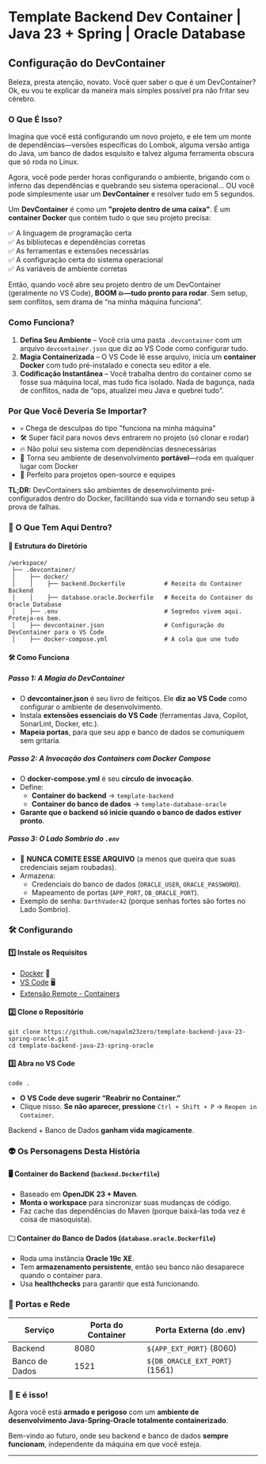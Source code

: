 # Template Backend Dev Container | Java 23 + Spring | Oracle Database

## Configuração do DevContainer

Beleza, presta atenção, novato. Você quer saber o que é um DevContainer? Ok, eu vou te explicar da maneira mais simples possível pra não fritar seu cérebro.

### **O Que É Isso?**

Imagina que você está configurando um novo projeto, e ele tem um monte de dependências—versões específicas do Lombok, alguma versão antiga do Java, um banco de dados esquisito e talvez alguma ferramenta obscura que só roda no Linux.  

Agora, você pode perder horas configurando o ambiente, brigando com o inferno das dependências e quebrando seu sistema operacional... OU você pode simplesmente usar um **DevContainer** e resolver tudo em 5 segundos.  

Um **DevContainer** é como um **"projeto dentro de uma caixa"**. É um **container Docker** que contém tudo o que seu projeto precisa:  

✅ A linguagem de programação certa  
✅ As bibliotecas e dependências corretas  
✅ As ferramentas e extensões necessárias  
✅ A configuração certa do sistema operacional  
✅ As variáveis de ambiente corretas  

Então, quando você abre seu projeto dentro de um DevContainer (geralmente no VS Code), **BOOM 💥—tudo pronto para rodar**. Sem setup, sem conflitos, sem drama de “na minha máquina funciona”.  

### Como Funciona?  

1. **Defina Seu Ambiente** – Você cria uma pasta `.devcontainer` com um arquivo `devcontainer.json` que diz ao VS Code como configurar tudo.  
2. **Magia Containerizada** – O VS Code lê esse arquivo, inicia um **container Docker** com tudo pré-instalado e conecta seu editor a ele.  
3. **Codificação Instantânea** – Você trabalha dentro do container como se fosse sua máquina local, mas tudo fica isolado. Nada de bagunça, nada de conflitos, nada de “ops, atualizei meu Java e quebrei tudo”.  

### Por Que Você Deveria Se Importar?

- 💀 Chega de desculpas do tipo "funciona na minha máquina"  
- 🛠 Super fácil para novos devs entrarem no projeto (só clonar e rodar)  
- 🔥 Não polui seu sistema com dependências desnecessárias  
- 🚀 Torna seu ambiente de desenvolvimento **portável**—roda em qualquer lugar com Docker  
- 🎯 Perfeito para projetos open-source e equipes  

**TL;DR:** DevContainers são ambientes de desenvolvimento pré-configurados dentro do Docker, facilitando sua vida e tornando seu setup à prova de falhas.  

### **💮 O Que Tem Aqui Dentro?**
#### 📁 **Estrutura do Diretório**
```
/workspace/
 ├── .devcontainer/
 │    ├── docker/
 │    │    ├── backend.Dockerfile           # Receita do Container Backend
 │    │    ├── database.oracle.Dockerfile   # Receita do Container do Oracle Database
 │    ├── .env                              # Segredos vivem aqui. Proteja-os bem.
 │    ├── devcontainer.json                 # Configuração do DevContainer para o VS Code
 │    ├── docker-compose.yml                # A cola que une tudo
```

#### **🛠️ Como Funciona**
##### **Passo 1: A Magia do DevContainer**
- O **devcontainer.json** é seu livro de feitiços. Ele **diz ao VS Code** como configurar o ambiente de desenvolvimento.
- Instala **extensões essenciais do VS Code** (ferramentas Java, Copilot, SonarLint, Docker, etc.).
- **Mapeia portas**, para que seu app e banco de dados se comuniquem sem gritaria.

##### **Passo 2: A Invocação dos Containers com Docker Compose**
- O **docker-compose.yml** é seu **círculo de invocação**.
- Define:
  - **Container do backend** → `template-backend`
  - **Container do banco de dados** → `template-database-oracle`
- **Garante que o backend só inicie quando o banco de dados estiver pronto**.

##### **Passo 3: O Lado Sombrio do `.env`**
- 🚡 **NUNCA COMITE ESSE ARQUIVO** (a menos que queira que suas credenciais sejam roubadas).
- Armazena:
  - Credenciais do banco de dados (`ORACLE_USER`, `ORACLE_PASSWORD`).
  - Mapeamento de portas (`APP_PORT`, `DB_ORACLE_PORT`).
- Exemplo de senha: `DarthVader42` (porque senhas fortes são fortes no Lado Sombrio).

### **🛠️ Configurando**
#### **1️⃣ Instale os Requisitos**
- [Docker](https://www.docker.com/get-started) 🐳
- [VS Code](https://code.visualstudio.com/) 🖥️
- [Extensão Remote - Containers](https://marketplace.visualstudio.com/items?itemName=ms-vscode-remote.remote-containers)

#### **2️⃣ Clone o Repositório**
```
git clone https://github.com/napalm23zero/template-backend-java-23-spring-oracle.git
cd template-backend-java-23-spring-oracle
```

#### **3️⃣ Abra no VS Code**
```
code .
```
- **O VS Code deve sugerir “Reabrir no Container.”**
- Clique nisso. **Se não aparecer, pressione** `Ctrl + Shift + P` → `Reopen in Container`.

Backend + Banco de Dados **ganham vida magicamente**.

### **👽 Os Personagens Desta História**
#### **🖥️ Container do Backend (`backend.Dockerfile`)**
- Baseado em **OpenJDK 23 + Maven**.
- **Monta o workspace** para sincronizar suas mudanças de código.
- Faz cache das dependências do Maven (porque baixá-las toda vez é coisa de masoquista).

#### **🗀 Container do Banco de Dados (`database.oracle.Dockerfile`)**
- Roda uma instância **Oracle 19c XE**.
- Tem **armazenamento persistente**, então seu banco não desaparece quando o container para.
- Usa **healthchecks** para garantir que está funcionando.

### **👀 Portas e Rede**
| Serviço | Porta do Container | Porta Externa (do .env) |
|---------|----------------|----------------|
| Backend | 8080 | `${APP_EXT_PORT}` (8060) |
| Banco de Dados | 1521 | `${DB_ORACLE_EXT_PORT}` (1561) |

### **🎉 E é isso!**
Agora você está **armado e perigoso** com um **ambiente de desenvolvimento Java-Spring-Oracle totalmente containerizado**.

Bem-vindo ao futuro, onde seu backend e banco de dados **sempre funcionam**, independente da máquina em que você esteja.

---